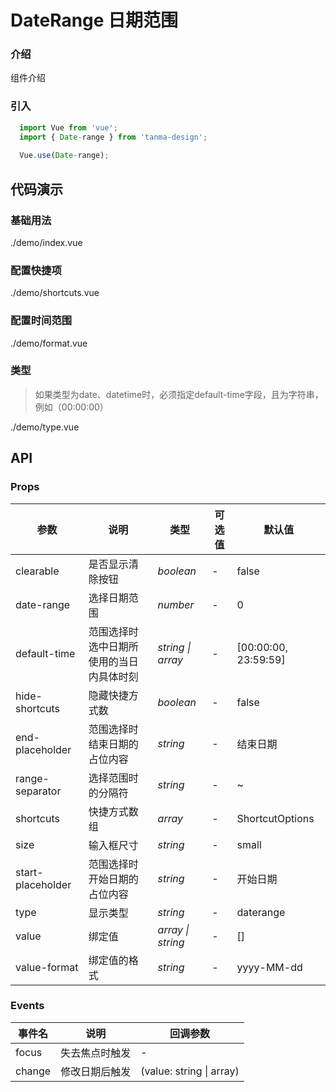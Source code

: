 # DateRange 日期范围

### 介绍

组件介绍

### 引入

```js
  import Vue from 'vue';
  import { Date-range } from 'tanma-design';
  
  Vue.use(Date-range);
```

## 代码演示

### 基础用法

<demo-code>./demo/index.vue</demo-code>

### 配置快捷项

<demo-code>./demo/shortcuts.vue</demo-code>

### 配置时间范围

<demo-code>./demo/format.vue</demo-code>

### 类型

> 如果类型为date、datetime时，必须指定default-time字段，且为字符串，例如（00:00:00）

<demo-code>./demo/type.vue</demo-code>

## API

### Props

| 参数              | 说明                                     | 类型               | 可选值 | 默认值               |
| ----------------- | ---------------------------------------- | ------------------ | ------ | -------------------- |
| clearable         | 是否显示清除按钮                         | _boolean_          | -      | false                |
| date-range        | 选择日期范围                             | _number_           | -      | 0                    |
| default-time      | 范围选择时选中日期所使用的当日内具体时刻 | _string \|  array_ | -      | [00:00:00, 23:59:59] |
| hide-shortcuts    | 隐藏快捷方式数                           | _boolean_          | -      | false                |
| end-placeholder   | 范围选择时结束日期的占位内容             | _string_           | -      | 结束日期             |
| range-separator   | 选择范围时的分隔符                       | _string_           | -      | ~                    |
| shortcuts         | 快捷方式数组                             | _array_            | -      | ShortcutOptions      |
| size              | 输入框尺寸                               | _string_           | -      | small                |
| start-placeholder | 范围选择时开始日期的占位内容             | _string_           | -      | 开始日期             |
| type              | 显示类型                                 | _string_           | -      | daterange            |
| value             | 绑定值                                   | _array \|  string_ | -      | []                   |
| value-format      | 绑定值的格式                             | _string_           | -      | yyyy-MM-dd           |

### Events

| 事件名 | 说明           | 回调参数                 |
| ------ | -------------- | ------------------------ |
| focus  | 失去焦点时触发 | -                        |
| change | 修改日期后触发 | (value: string \| array) |

